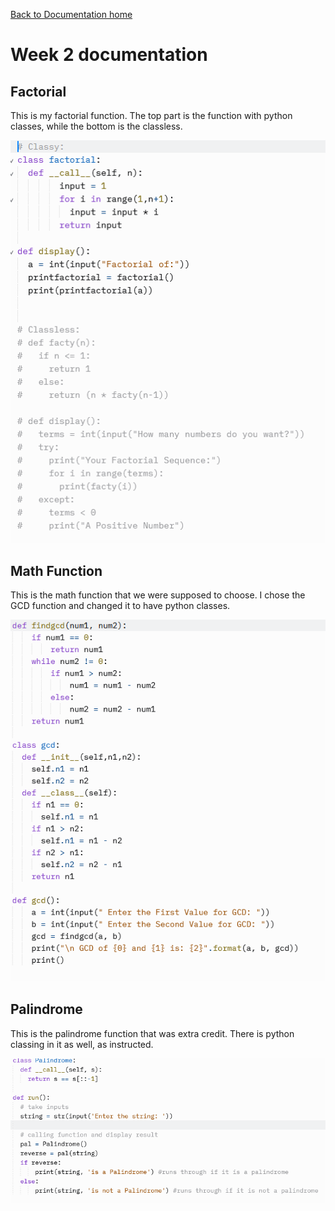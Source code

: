 [Back to Documentation home](../Dhome)

# Week 2 documentation

## Factorial
This is my factorial function. The top part is the function with python classes, while the bottom is the classless.

<img src="https://github.com/peacekeeper6/Jun-CSP-Project/blob/gh-pages/assets/facty.PNG?raw=true">


## Math Function
This is the math function that we were supposed to choose. I chose the GCD function and changed it to have python classes.

<img src="https://github.com/peacekeeper6/Jun-CSP-Project/blob/gh-pages/assets/mathy.PNG?raw=true">

## Palindrome
This is the palindrome function that was extra credit. There is python classing in it as well, as instructed.

<img src="https://github.com/peacekeeper6/Jun-CSP-Project/blob/gh-pages/assets/palindromy.PNG?raw=true">
